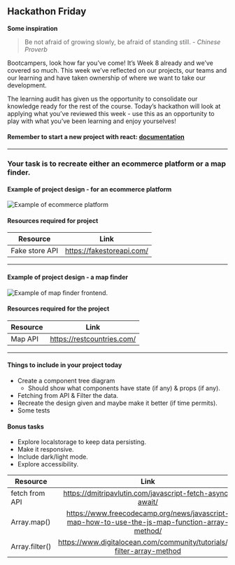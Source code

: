 ## Hackathon Friday 

**Some inspiration** 
> Be not afraid of growing slowly, be afraid of standing still. - *Chinese Proverb*

Bootcampers, look how far you’ve come! It’s Week 8 already and we’ve covered so much. This week we’ve reflected on our projects, our teams and our learning and have taken ownership of where we want to take our development. 

The learning audit has given us the opportunity to consolidate our knowledge ready for the rest of the course. Today’s hackathon will look at applying what you’ve reviewed this week - use this as an opportunity to play with what you’ve been learning and enjoy yourselves!

#### Remember to start a new project with react:  [documentation](https://create-react-app.dev/docs/getting-started)

---
### Your task is to recreate either an ecommerce platform or a map finder.

#### Example of project design - for an ecommerce platform
![](https://www.zacharyfixler.com/_nuxt/image/148865.png "Example of ecommerce platform")

#### Resources required for project 

| Resource  | Link |
| ------------- |:-------------:|
| Fake store API      | https://fakestoreapi.com/     |
---


#### Example of project design - a map finder
![](https://res.cloudinary.com/dz209s6jk/image/upload/v1554827486/Challenges/jfrcfmcisi1xiwm4rl1s.jpg "Example of map finder frontend.")

#### Resources required for the project

| Resource  | Link |
| ------------- |:-------------:|
| Map API      | https://restcountries.com/     |

---

#### Things to include in your project today
-   Create a component tree diagram
    -   Should show what components have state (if any) & props (if any).
-   Fetching from API & Filter the data.
-   Recreate the design given and maybe make it better (if time permits).
-   Some tests

#### Bonus tasks
-   Explore localstorage to keep data persisting.
-   Make it responsive.
-   Include dark/light mode.
-   Explore accessibility.

| Resource  | Link |
| ------------- |:-------------:|
| fetch from API      | https://dmitripavlutin.com/javascript-fetch-async-await/
| Array.map()      | https://www.freecodecamp.org/news/javascript-map-how-to-use-the-js-map-function-array-method/     |
| Array.filter()      | https://www.digitalocean.com/community/tutorials/js-filter-array-method     |


